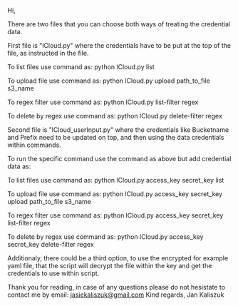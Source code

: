 Hi,

There are two files that you can choose both ways of treating the credential data.

First file is "lCloud.py" where the credentials have to be put at the top of the file, as instructed in the file.

To list files use command as:
python lCloud.py list

To upload file use command as:
python lCloud.py upload path_to_file s3_name

To regex filter use command as:
python lCloud.py list-filter regex

To delete by regex use command as:
python lCloud.py delete-filter regex



Second file is "lCloud_userInput.py" where the credentials like Bucketname and Prefix need to be updated on top, and then using the data credentials within commands.

To run the specific command use the command as above but add credential data as:

To list files use command as:
python lCloud.py access_key secret_key list

To upload file use command as:
python lCloud.py access_key secret_key upload path_to_file s3_name

To regex filter use command as:
python lCloud.py access_key secret_key list-filter regex

To delete by regex use command as:
python lCloud.py access_key secret_key delete-filter regex


Additionaly, there could be a third option, to use the encrypted for example yaml file, that the script will decrypt the file within the key and get the credentials to use within script.


Thank you for reading, in case of any questions please do not hesistate to contact me by email: jasiekaliszuk@gmail.com
Kind regards,
Jan Kaliszuk

